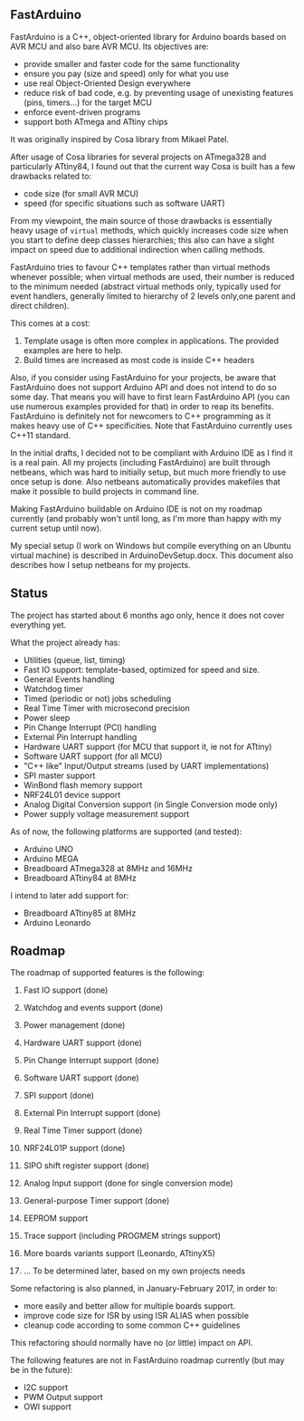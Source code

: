 FastArduino
-----------

FastArduino is a C++, object-oriented library for Arduino boards based on AVR MCU and also bare AVR MCU. Its objectives are:

- provide smaller and faster code for the same functionality
- ensure you pay (size and speed) only for what you use
- use real Object-Oriented Design everywhere
- reduce risk of bad code, e.g. by preventing usage of unexisting features (pins, timers...) for the target MCU
- enforce event-driven programs
- support both ATmega and ATtiny chips

It was originally inspired by Cosa library from Mikael Patel.

After usage of Cosa libraries for several projects on ATmega328 and particularly ATtiny84, I found out that the current way Cosa is built has a few drawbacks related to:

- code size (for small AVR MCU)
- speed (for specific situations such as software UART)

From my viewpoint, the main source of those drawbacks is essentially heavy usage of `virtual` methods, which quickly increases code size when you start to define deep classes hierarchies; this also can have a slight impact on speed due to additional indirection when calling methods.

FastArduino tries to favour C++ templates rather than virtual methods whenever possible; when virtual methods are used, their number is reduced to the minimum needed (abstract virtual methods only, typically used for event handlers, generally limited to hierarchy of 2 levels only,one parent and direct children).

This comes at a cost: 

1. Template usage is often more complex in applications. The provided examples are here to help.
2. Build times are increased as most code is inside C++ headers

Also, if you consider using FastArduino for your projects, be aware that FastArduino does not support Arduino API and does not intend to do so some day. That means you will have to first learn FastArduino API (you can use numerous examples provided for that) in order to reap its benefits. FastArduino is definitely not for newcomers to C++ programming as it makes heavy use of C++ specificities. Note that FastArduino currently uses C++11 standard.

In the initial drafts, I decided not to be compliant with Arduino IDE as I find it is a real pain. All my projects (including FastArduino) are built through netbeans, which was hard to initially setup, but much more friendly to use once setup is done. Also netbeans automatically provides makefiles that make it possible to build projects in command line.

Making FastArduino buildable on Arduino IDE is not on my roadmap currently (and probably won't until long, as I'm more than happy with my current setup until now).

My special setup (I work on Windows but compile everything on an Ubuntu virtual machine) is described in ArduinoDevSetup.docx. This document also describes how I setup netbeans for my projects.

Status
------

The project has started about 6 months ago only, hence it does not cover everything yet.

What the project already has:

- Utilities (queue, list, timing)
- Fast IO support: template-based, optimized for speed and size.
- General Events handling
- Watchdog timer
- Timed (periodic or not) jobs scheduling
- Real Time Timer with microsecond precision
- Power sleep
- Pin Change Interrupt (PCI) handling
- External Pin Interrupt handling
- Hardware UART support (for MCU that support it, ie not for ATtiny)
- Software UART support (for all MCU)
- "C++ like" Input/Output streams (used by UART implementations)
- SPI master support
- WinBond flash memory support
- NRF24L01 device support
- Analog Digital Conversion support (in Single Conversion mode only)
- Power supply voltage measurement support

As of now, the following platforms are supported (and tested):

- Arduino UNO
- Arduino MEGA
- Breadboard ATmega328 at 8MHz and 16MHz
- Breadboard ATtiny84 at 8MHz

I intend to later add support for:

- Breadboard ATtiny85 at 8MHz
- Arduino Leonardo

Roadmap
-------

The roadmap of supported features is the following:

1. Fast IO support (done)
2. Watchdog and events support (done)
3. Power management (done)
4. Hardware UART support (done)
5. Pin Change Interrupt support (done)
6. Software UART support (done)
7. SPI support (done)
8. External Pin Interrupt support (done)
9. Real Time Timer support (done)
10. NRF24L01P support (done)
11. SIPO shift register support (done)
12. Analog Input support (done for single conversion mode)
13. General-purpose Timer support (done)


14. EEPROM support
15. Trace support (including PROGMEM strings support)
16. More boards variants support (Leonardo, ATtinyX5)
17. ... To be determined later, based on my own projects needs

Some refactoring is also planned, in January-February 2017, in order to:

- more easily and better allow for multiple boards support.
- improve code size for ISR by using ISR ALIAS when possible
- cleanup code according to some common C++ guidelines

This refactoring should normally have no (or little) impact on API.

The following features are not in FastArduino roadmap currently (but may be in the future):

- I2C support
- PWM Output support
- OWI support
